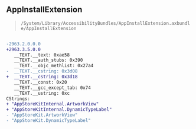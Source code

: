 ## AppInstallExtension

> `/System/Library/AccessibilityBundles/AppInstallExtension.axbundle/AppInstallExtension`

```diff

-2963.2.0.0.0
+2963.3.5.0.0
   __TEXT.__text: 0xae58
   __TEXT.__auth_stubs: 0x390
   __TEXT.__objc_methlist: 0x27a4
-  __TEXT.__cstring: 0x3d08
+  __TEXT.__cstring: 0x3d18
   __TEXT.__const: 0x20
   __TEXT.__gcc_except_tab: 0x74
   __TEXT.__ustring: 0xc
CStrings:
+ "AppStoreKitInternal.ArtworkView"
+ "AppStoreKitInternal.DynamicTypeLabel"
- "AppStoreKit.ArtworkView"
- "AppStoreKit.DynamicTypeLabel"

```
